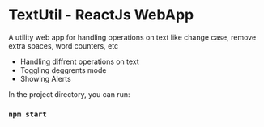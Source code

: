 # TextUtil - ReactJs WebApp

A utility web app for handling operations on text like change case, remove extra spaces, word counters, etc

- Handling diffrent operations on text
- Toggling deggrents mode
- Showing Alerts

In the project directory, you can run:

### `npm start`



